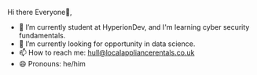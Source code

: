 Hi there Everyone👋,

- 🔭 I’m currently student at HyperionDev, and I'm learning cyber security fundamentals.
- 🌱 I’m currently looking for opportunity in data science.
- 📫 How to reach me: hull@localappliancerentals.co.uk
- 😄 Pronouns: he/him

